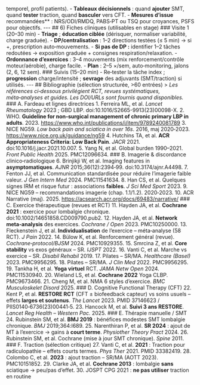temporel, profil patients). - **Tableaux décisionnels** : quand **ajouter** SMT, quand **tester** traction, quand **basculer** vers CFT. - **Mesures d’issue** recommandées** : NRS/ODI/RMDQ, PABS‑PT ou TSQ pour croyances, PSFS pour objectifs. --- ## 6) Fiches cliniques (utilisables en stage) ### Visite 1 (20–30 min) - **Triage** ; **éducation ciblée** (dérisquer, normaliser variabilité, charge graduée). - **DP/centralisation** : 1–2 directions testées (≤ 5 min) → si +, prescription auto‑mouvements. - **Si pas de DP :** identifier 1–2 tâches redoutées → exposition graduée + consignes respiration/relaxation. - **Ordonnance d’exercices** : 3–4 mouvements (mix renforcement/contrôle moteur/aérobie), charge facile. - **Plan** : 2–5 ×/sem, auto‑monitoring, jalons (2, 6, 12 sem). ### Suivis (15–20 min) - Re‑tester la tâche index ; **progression** charge/intensité ; **sevrage** des adjuvants (SMT/traction) si utilisés. --- ## Bibliographie (sélection structurée, >60 entrées) > *Les références ci‑dessous privilégient RCT, revues systématiques, méta‑analyses et guides. Les DOI/URLs sont fournis quand disponibles.* ### A. Fardeau et lignes directrices 1. Ferreira ML, et al. *Lancet Rheumatology* 2023 ; GBD LBP. doi:10.1016/S2665-9913(23)00098-X. 2. WHO. **Guideline for non‑surgical management of chronic primary LBP in adults**. 2023. https://www.who.int/publications/i/item/9789240081789 3. NICE NG59. *Low back pain and sciatica in over 16s*. 2016, maj 2020‑2023. https://www.nice.org.uk/guidance/ng59 4. Hutchins TA, et al. **ACR Appropriateness Criteria: Low Back Pain**. *JACR* 2021. doi:10.1016/j.jacr.2021.10.007. 5. Yang N, et al. Global burden 1990–2021. *Front Public Health* 2025. PMC12096634. ### B. Imagerie & discordance clinico‑radiologique 6. Brinjikji W, et al. Imaging features in **asymptomatiques**. *AJNR* 2015;36(12):2394‑99. doi:10.3174/ajnr.A4498. 7. Fenton JJ, et al. Communication standardisée pour réduire l’imagerie faible valeur. *J Gen Intern Med* 2024. PMC11541634. 8. Han CS, et al. Quelques signes IRM et risque futur : associations **faibles**. *J Sci Med Sport* 2023. 9. NICE NG59 – recommandations imagerie (chap. 1.1/1.2). 2020‑2023. 10. ACR Narrative (maj). 2025. https://acsearch.acr.org/docs/69483/narrative/ ### C. Exercice thérapeutique (revues et RCT) 11. Hayden JA, et al. **Cochrane 2021** : exercice pour lombalgie chronique. doi:10.1002/14651858.CD009790.pub2. 12. Hayden JA, et al. **Network meta‑analysis** des exercices. *Cochrane / Open* 2023. PMC10250000. 13. Fleckenstein J, et al. **Individualisation** de l’exercice – méta‑analyse (58 RCT). *J Pain* 2022. 14. Bülow K, et al. Renforcement général (revue). *Cochrane‑protocol/BJSM* 2024. PMC10929355. 15. Smrcina Z, et al. **Core stability** vs exos généraux – SR. *IJSPT* 2022. 16. Vanti C, et al. Marche vs exercice – SR. *Disabil Rehabil* 2019. 17. Pilates – SR/MA. *Healthcare (Basel)* 2023. PMC9956295. 18. Pilates – SR/MA. *J Clin Med* 2022. PMC9956295. 19. Tankha H, et al. **Yoga virtuel** RCT. *JAMA Netw Open* 2024. PMC11530940. 20. Wieland LS, et al. **Cochrane 2022** Yoga CLBP. PMC9673466. 21. Cheng M, et al. NMA 6 styles d’exercice. *BMC Musculoskelet Disord* 2025. ### D. Cognitive Functional Therapy (CFT) 22. Kent P, et al. **RESTORE RCT** (CFT ± biofeedback capteur) vs soins usuels – effets **larges et soutenus**. *The Lancet* 2023. PMID 37146623 / PIIS0140‑6736(23)00441‑5. 23. Hancock M, et al. **Suivi 3 ans RESTORE**. *Lancet Reg Health – Western Pac.* 2025. ### E. Thérapie manuelle / SMT 24. Rubinstein SM, et al. **BMJ 2019** : bénéfices modestes SMT lombalgie chronique. *BMJ* 2019;364:l689. 25. Narenthiran P, et al. **SR 2024** : ajout de MT à l’exercice → gains à **court terme**. *Physiother Theory Pract* 2024. 26. Rubinstein SM, et al. Cochrane (mise à jour SMT chronique). *Spine* 2011. ### F. Traction (sélection critique) 27. Vanti C, et al. **2021** : Traction pour radiculopathie – effets courts termes. *Phys Ther* 2021. PMID 33382419. 28. Colombo C, et al. **2023** : ajout traction – SR/MA (AOTT 2023). PMC10151852. 29. Clarke JA, et al. **Cochrane 2013** : lombalgie **sans** sciatique → peu/pas d’effet. 30. JOSPT CPG 2021 : **ne pas utiliser** traction en routine